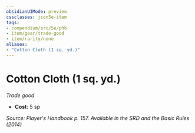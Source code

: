 ```yaml
---
obsidianUIMode: preview
cssclasses: json5e-item
tags:
- compendium/src/5e/phb
- item/gear/trade-good
- item/rarity/none
aliases: 
- "Cotton Cloth (1 sq. yd.)"
---
```

# Cotton Cloth (1 sq. yd.)
*Trade good*  

- **Cost**: 5 sp

*Source: Player's Handbook p. 157. Available in the <span title='Systems Reference Document (5.1)'>SRD</span> and the Basic Rules (2014)*